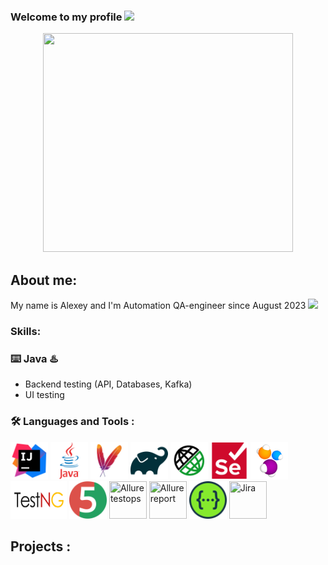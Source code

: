 ### Welcome to my profile  <img src="https://media.giphy.com/media/hvRJCLFzcasrR4ia7z/giphy.gif" width="30px"/>

<div align="center">
 <img src="https://media.giphy.com/media/JSYvBfsiBPA988cbJM/giphy.gif?cid=ecf05e47vbqlqiqq5ld17hj4kfswsstrn25s0ouflwrzyzap&ep=v1_gifs_search&rid=giphy.gif&ct=g" width="400" height="350" style="" frameBorder="0" class="giphy-embed">
</div>
   
## About me:
My name is Alexey and I'm Automation QA-engineer since August 2023 <img src="https://media.giphy.com/media/WUlplcMpOCEmTGBtBW/giphy.gif" width="30">


### Skills:
### :keyboard: Java ♨️      
- Backend testing (API, Databases, Kafka)
- UI testing


### :hammer_and_wrench: Languages and Tools :
<div>
 <img src="https://github.com/devicons/devicon/blob/master/icons/intellij/intellij-original.svg" title="IDE" width="60" height="60"/>
 <img src="https://github.com/devicons/devicon/blob/master/icons/java/java-original-wordmark.svg" title="Java" width="60" height="60"/>
 <img src="https://github.com/devicons/devicon/blob/master/icons/maven/maven-original.svg" title="Maven" width="60" height="60"/>
 <img src="https://github.com/devicons/devicon/blob/master/icons/gradle/gradle-original.svg" title="Gradle" width="60" height="60"/>
 <img src="https://github.com/ReStarkov/ReStarkov/blob/main/icons/RestAssured.svg" title="RestAssured" width="60" height="60"/>
 <img src="https://github.com/devicons/devicon/blob/master/icons/selenium/selenium-original.svg" title="Selenium" width="60" height="60"/>
 <img src="https://github.com/ReStarkov/ReStarkov/blob/main/icons/Selenide.svg" title="Selenide" width="60" height="60"/>
 <img src="https://github.com/ReStarkov/ReStarkov/blob/main/icons/testng.png" title="Testng" width="90" height="60"/>
 <img src="https://github.com/devicons/devicon/blob/master/icons/junit/junit-original.svg" title="Junit5" width="60" height="60"/>
 <img src="https://github.com/zmamedov/Steam_ui_test_project/blob/main/pictures/icons/allure_testops.svg" title="Allure testops" width="60" height="60"/>
 <img src="https://github.com/zmamedov/Steam_ui_test_project/blob/main/pictures/icons/allure_report.png" title="Allure report" width="60" height="60"/>
 <img src="https://github.com/devicons/devicon/blob/master/icons/swagger/swagger-original.svg" title="Swagger" width="60" height="60"/> 
 <img src="https://github.com/zmamedov/Steam_ui_test_project/blob/main/pictures/icons/jira.svg" title="Jira" width="60" height="60"/>  
</div>

## Projects :

<!--
**AlexeyPomytkin/AlexeyPomytkin** is a ✨ _special_ ✨ repository because its `README.md` (this file) appears on your GitHub profile.

Here are some ideas to get you started:

- 🔭 I’m currently working on ...
- 🌱 I’m currently learning ...
- 👯 I’m looking to collaborate on ...
- 🤔 I’m looking for help with ...
- 💬 Ask me about ...
- 📫 How to reach me: ...
- 😄 Pronouns: ...
- ⚡ Fun fact: ...
-->
